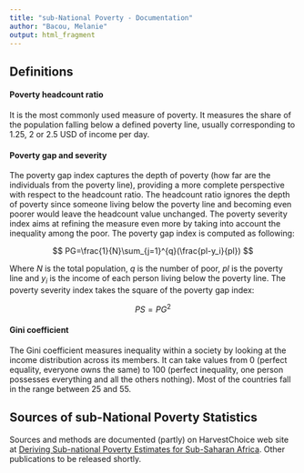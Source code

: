 ```yaml
---
title: "sub-National Poverty - Documentation"
author: "Bacou, Melanie"
output: html_fragment
---
```


## Definitions

#### Poverty headcount ratio

It is the most commonly used measure of poverty. It measures the share of the population falling below a defined poverty line, usually corresponding to 1.25, 2 or 2.5 USD of income per day.

#### Poverty gap and severity

The poverty gap index captures the depth of poverty (how far are the individuals from the poverty line), providing a more complete perspective with respect to the headcount ratio. The headcount ratio ignores the depth of poverty since someone living below the poverty line and becoming even poorer would leave the headcount value unchanged. The poverty severity index aims at refining the measure even more by taking into account the inequality among the poor. The poverty gap index is computed as following:

$$ PG=\frac{1}{N}\sum_{j=1}^{q}(\frac{pl-y_i}{pl}) $$

Where $N$ is the total population, $q$ is the number of poor, $pl$ is the poverty line and $y_i$ is the income of each person living below the poverty line. The poverty severity index takes the square of the poverty gap index:

$$ PS=PG^2 $$

#### Gini coefficient

The Gini coefficient measures inequality within a society by looking at the income distribution across its members. It can take values from 0 (perfect equality, everyone owns the same) to 100 (perfect inequality, one person possesses everything and all the others nothing). Most of the countries fall in the range between 25 and 55.


## Sources of sub-National Poverty Statistics

Sources and methods are documented (partly) on HarvestChoice web site at [Deriving Sub-national Poverty Estimates for Sub-Saharan Africa](http://harvestchoice.org/labs/readme_poverty). Other publications to be released shortly.






